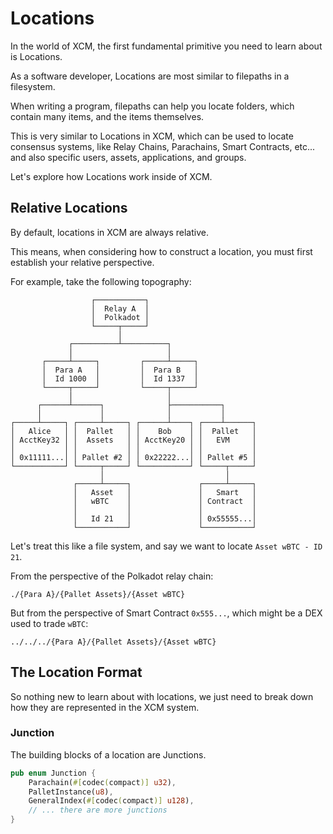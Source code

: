 # Locations

In the world of XCM, the first fundamental primitive you need to learn about is Locations.

As a software developer, Locations are most similar to filepaths in a filesystem.

When writing a program, filepaths can help you locate folders, which contain many items, and the items themselves.

This is very similar to Locations in XCM, which can be used to locate consensus systems, like Relay Chains, Parachains, Smart Contracts, etc... and also specific users, assets, applications, and groups.

Let's explore how Locations work inside of XCM.

## Relative Locations

By default, locations in XCM are always relative.

This means, when considering how to construct a location, you must first establish your relative perspective.

For example, take the following topography:

```text
                  ┌───────────┐
                  │  Relay A  │
                  │  Polkadot │
                  └─────┬─────┘
                        │
             ┌──────────┴──────────┐
             │                     │
       ┌─────┴─────┐         ┌─────┴─────┐
       │  Para A   │         │  Para B   │
       │  Id 1000  │         │  Id 1337  │
       └─────┬─────┘         └─────┬─────┘
             │                     │
      ┌──────┴──────┐              ├───────────┐
      │             │              │           │
┌─────┴─────┐ ┌─────┴─────┐ ┌──────┴────┐ ┌────┴──────┐
│   Alice   │ │  Pallet   │ │    Bob    │ │  Pallet   │
│ AcctKey32 │ │  Assets   │ │ AcctKey20 │ │   EVM     │
│           │ │           │ │           │ │           │
│ 0x11111...│ │ Pallet #2 │ │ 0x22222...│ │ Pallet #5 │
└───────────┘ └─────┬─────┘ └───────────┘ └─────┬─────┘
                    │                           │
              ┌─────┴─────┐               ┌─────┴─────┐
              │   Asset   │               │   Smart   │
              │   wBTC    │               │ Contract  │
              │           │               │           │
              │   Id 21   │               │ 0x55555...│
              └───────────┘               └───────────┘
```

Let's treat this like a file system, and say we want to locate `Asset wBTC - ID 21`.

From the perspective of the Polkadot relay chain:

```text
./{Para A}/{Pallet Assets}/{Asset wBTC}
```

But from the perspective of Smart Contract `0x555...`, which might be a DEX used to trade `wBTC`:

```text
../../../{Para A}/{Pallet Assets}/{Asset wBTC}
```

## The Location Format

So nothing new to learn about with locations, we just need to break down how they are represented in the XCM system.

### Junction

The building blocks of a location are Junctions.

```rust
pub enum Junction {
	Parachain(#[codec(compact)] u32),
	PalletInstance(u8),
	GeneralIndex(#[codec(compact)] u128),
	// ... there are more junctions
}
```
